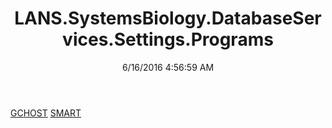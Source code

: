 ﻿---
title: LANS.SystemsBiology.DatabaseServices.Settings.Programs
date: 6/16/2016 4:56:59 AM
---

[GCHOST](T-LANS.SystemsBiology.DatabaseServices.Settings.Programs.GCHOST.html)
[SMART](T-LANS.SystemsBiology.DatabaseServices.Settings.Programs.SMART.html)
